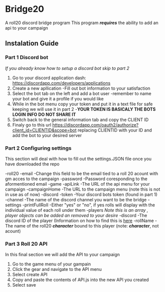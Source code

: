 # Bridge20
A roll20 discord bridge program
This program ***requires*** the ability to add an api to your campaign

## Instalation Guide

### Part 1 Discord bot
*If you already know how to setup a discord bot skip to part 2*

1. Go to your discord application dash: https://discordapp.com/developers/applications
2. Create a new apllication
  -Fill out bot information to your satisfaction
3. Select the bot tab on the left and add a bot user
  -remember to name your bot and give it a profile if you would like
4. While in the bot menu copy your token and put it in a text file for safe keeping we will use it in part 2
  -**YOUR TOKEN IS BASICALY THE BOTS LOGIN INFO DO NOT SHARE IT**
5. Switch back to the general information tab and copy the CLIENT ID
6. Finaly go to this url https://discordapp.com/oauth2/authorize?client_id=CLIENTID&scope=bot replacing CLIENTID with your ID and add the bot to your desired server

### Part 2 Configuring settings
This section will deal with how to fill out the settings.JSON file once you have downloaded the repo

-roll20
  -email
    -Change this field to be the email tied to a roll 20 acount with gm acces to the campaign
  -password
    -Password coresponding to the aformentioned email
-game
  -apiLink
    -The URL of the api menu for your campaign
  -campaignHome
    -The URL to the campaign menu (note this is not in use as of now)
-discord
  -token
    -Your discord bots token (found in part 1)
  -channel
    -The name of the discord channel you want to be the bridge
-settings
  -printFullRoll
    -Either "yes" or "no", if yes rolls will display with the individual value of each roll under them
-players *Note this is an array , player objects can be added an removed to your desire*
  -discord
    -The discord ID of the player (Information on how to find this is [here](https://support.discordapp.com/hc/en-us/articles/206346498-Where-can-I-find-my-User-Server-Message-ID-)
  -rollName
    -The name of the roll20 ***character*** bound to this player (note: ***character***, not acount)

### Part 3 Roll 20 API
In this final section we will add the API to your campaign

1. Go to the game menu of your gampain
2. Click the gear and navigate to the API menu
3. Select create API
4. Copy and paste the contents of API.js into the new API you created
5. Select save

